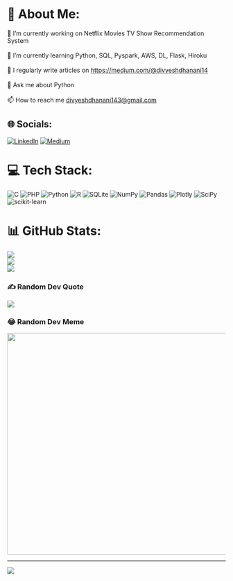 # 💫 About Me:
🔭 I’m currently working on Netflix Movies TV Show Recommendation System<br><br>🌱 I’m currently learning Python, SQL, Pyspark, AWS, DL, Flask, Hiroku<br><br>📝 I regularly write articles on https://medium.com/@divyeshdhanani14<br><br>💬 Ask me about Python<br><br>📫 How to reach me divyeshdhanani143@gmail.com


## 🌐 Socials:
[![LinkedIn](https://img.shields.io/badge/LinkedIn-%230077B5.svg?logo=linkedin&logoColor=white)](https://linkedin.com/in/divyeshdhanani24) [![Medium](https://img.shields.io/badge/Medium-12100E?logo=medium&logoColor=white)](https://medium.com/@@divyeshdhanani14) 

# 💻 Tech Stack:
![C](https://img.shields.io/badge/c-%2300599C.svg?style=flat&logo=c&logoColor=white) ![PHP](https://img.shields.io/badge/php-%23777BB4.svg?style=flat&logo=php&logoColor=white) ![Python](https://img.shields.io/badge/python-3670A0?style=flat&logo=python&logoColor=ffdd54) ![R](https://img.shields.io/badge/r-%23276DC3.svg?style=flat&logo=r&logoColor=white) ![SQLite](https://img.shields.io/badge/sqlite-%2307405e.svg?style=flat&logo=sqlite&logoColor=white) ![NumPy](https://img.shields.io/badge/numpy-%23013243.svg?style=flat&logo=numpy&logoColor=white) ![Pandas](https://img.shields.io/badge/pandas-%23150458.svg?style=flat&logo=pandas&logoColor=white) ![Plotly](https://img.shields.io/badge/Plotly-%233F4F75.svg?style=flat&logo=plotly&logoColor=white) ![SciPy](https://img.shields.io/badge/SciPy-%230C55A5.svg?style=flat&logo=scipy&logoColor=%white) ![scikit-learn](https://img.shields.io/badge/scikit--learn-%23F7931E.svg?style=flat&logo=scikit-learn&logoColor=white)
# 📊 GitHub Stats:
![](https://github-readme-stats.vercel.app/api?username=divyeshdhanani14&theme=jolly&hide_border=false&include_all_commits=false&count_private=false)<br/>
![](https://github-readme-streak-stats.herokuapp.com/?user=divyeshdhanani14&theme=jolly&hide_border=false)<br/>
![](https://github-readme-stats.vercel.app/api/top-langs/?username=divyeshdhanani14&theme=jolly&hide_border=false&include_all_commits=false&count_private=false&layout=compact)

### ✍️ Random Dev Quote
![](https://quotes-github-readme.vercel.app/api?type=horizontal&theme=radical)

### 😂 Random Dev Meme
<img src="https://random-memer.herokuapp.com/" width="512px"/>

---
[![](https://visitcount.itsvg.in/api?id=divyeshdhanani14&icon=0&color=4)](https://visitcount.itsvg.in)

<!-- Proudly created with GPRM ( https://gprm.itsvg.in ) -->
